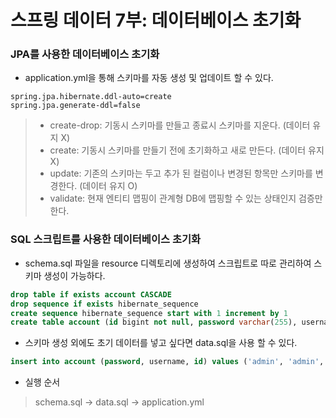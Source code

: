 # 스프링 데이터 7부: 데이터베이스 초기화

### JPA를 사용한 데이터베이스 초기화

- application.yml을 통해 스키마를 자동 생성 및 업데이트 할 수 있다.

```
spring.jpa.hibernate.ddl-auto=create
spring.jpa.generate-ddl=false
```

> - create-drop: 기동시 스키마를 만들고 종료시 스키마를 지운다. (데이터 유지 X)
> - create: 기동시 스키마를 만들기 전에 초기화하고 새로 만든다. (데이터 유지 X)
> - update: 기존의 스키마는 두고 추가 된 컬럼이나 변경된 항목만 스키마를 변경한다. (데이터 유지 O)
> - validate: 현재 엔티티 맵핑이 관계형 DB에 맵핑할 수 있는 상태인지 검증만 한다.

### SQL 스크립트를 사용한 데이터베이스 초기화

- schema.sql 파일을 resource 디렉토리에 생성하여 스크립트로 따로 관리하여 스키마 생성이 가능하다.

```sql
drop table if exists account CASCADE 
drop sequence if exists hibernate_sequence
create sequence hibernate_sequence start with 1 increment by 1
create table account (id bigint not null, password varchar(255), username varchar(255), primary key (id))
```

- 스키마 생성 외에도 초기 데이터를 넣고 싶다면 data.sql을 사용 할 수 있다.

```sql
insert into account (password, username, id) values ('admin', 'admin', '123')
```


- 실행 순서

> schema.sql -> data.sql -> application.yml